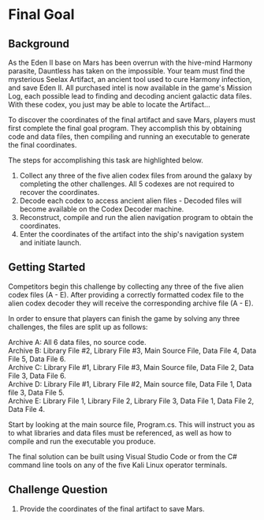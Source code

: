 # Final Goal

## Background

As the Eden II base on Mars has been overrun with the hive-mind Harmony parasite, Dauntless has taken on the impossible. Your team must find the mysterious Seelax Artifact, an ancient tool used to cure Harmony infection, and save Eden II. All purchased intel is now available in the game's Mission Log, each possible lead to finding and decoding ancient galactic data files. With these codex, you just may be able to locate the Artifact...

To discover the coordinates of the final artifact and save Mars, players must first complete the final goal program. They accomplish this by
obtaining code and data files, then compiling and running an executable to generate the final coordinates.

The steps for accomplishing this task are highlighted below. 

1. Collect any three of the five alien codex files from around the galaxy by completing the other challenges. All 5 codexes are not required to recover the coordinates.  
2. Decode each codex to access ancient alien files - Decoded files will become available on the Codex Decoder machine.  
3. Reconstruct, compile and run the alien navigation program to obtain the coordinates.  
4. Enter the coordinates of the artifact into the ship's navigation system and initiate launch. 

## Getting Started

Competitors begin this challenge by collecting any three of the five alien codex files (A - E). After providing a correctly formatted codex file to the alien codex decoder they will receive the corresponding archive file (A - E).

In order to ensure that players can finish the game by solving any three challenges, the files are split up as follows:

Archive A: All 6 data files, no source code.  
Archive B: Library File #2, Library File #3, Main Source File, Data File 4, Data File 5, Data File 6.  
Archive C: Library File #1, Library File #3, Main Source file, Data File 2, Data File 3, Data File 6.  
Archive D: Library File #1, Library File #2, Main source file, Data File 1, Data file 3, Data File 5.  
Archive E: Library File 1, Library File 2, Library File 3, Data File 1, Data File 2, Data File 4.  

Start by looking at the main source file, Program.cs. This will instruct you as to what libraries and data files must be referenced, as well as how to compile and run the executable you produce. 

The final solution can be built using Visual Studio Code or from the C# command line tools on any of the five Kali Linux operator terminals. 

## Challenge Question

1. Provide the coordinates of the final artifact to save Mars.
